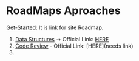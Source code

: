 # RoadMaps Aproaches

[Get-Started](https://roadmap.sh/get-started): It is link for site Roadmap.

1. [Data Structures](/RoadmapsPdf/datastructures-and-algorithms.pdf) -> Official Link: [HERE](https://roadmap.sh/datastructures-and-algorithms) 
2. [Code Review](/RoadmapsPdf/codereview.pdf) - Official Link: [HERE](needs link)
3. 
